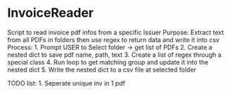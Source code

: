 # InvoiceReader

Script to read invoice pdf infos from a specific Issuer
Purpose: Extract text from all PDFs in folders then use regex to return data and write it into csv
Process: 1. Prompt USER to Select folder -> get list of PDFs 2. Create a nested dict to save pdf name, path, text 3. Create a list of regex through a special class 4. Run loop to get matching group and update it into the nested dict 5. Write the nested dict to a csv file at selected folder

TODO list: 1. Seperate unique inv in 1 pdf
